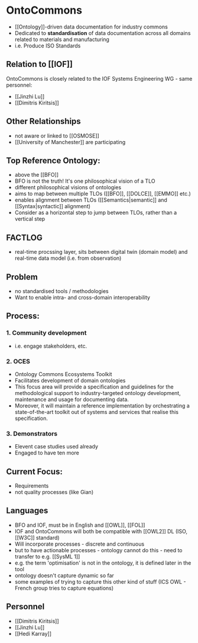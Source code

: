 # OntoCommons
 - [[Ontology]]-driven data documentation for industry commons
 - Dedicated to **standardisation** of data documentation across all domains related to materials and manufacturing
 - i.e. Produce ISO Standards


## Relation to [[IOF]]
OntoCommons is closely related to the IOF Systems Engineering WG - same personnel:
 - [[Jinzhi Lu]]
 - [[Dimitris Kiritsis]]


## Other Relationships
 - not aware or linked to [[OSMOSE]]
 - [[University of Manchester]] are participating


## Top Reference Ontology:
 - above the [[BFO]]
 - BFO is not the truth! It's one philosophical vision of a TLO
 - different philosophical visions of ontologies
 - aims to map between multiple TLOs ([[BFO]], [[DOLCE]], [[EMMO]] etc.)
 - enables alignment between TLOs ([[Semantics|semantic]] and [[Syntax|syntactic]] alignment)
 - Consider as a horizontal step to jump between TLOs, rather than a vertical step


## FACTLOG
- real-time procssing layer, sits between digital twin (domain model) and real-time data model (i.e. from observation)


## Problem
 - no standardised tools / methodologies
 - Want to enable intra- and cross-domain interoperability


## Process:
### 1. Community development
 - i.e. engage stakeholders, etc.
### 2. OCES
 - Ontology Commons Ecosystems Toolkit
 - Facilitates development of domain ontologies
 - This focus area will provide a specification and guidelines for the methodological support to industry-targeted ontology development, maintenance and usage for documenting data.
 - Moreover, it will maintain a reference implementation by orchestrating a state-of-the-art toolkit out of systems and services that realise this specification.
### 3. Demonstrators
 - Elevent case studies used already
 - Engaged to have ten more


## Current Focus:
 - Requirements
 - not quality processes (like Gian)


## Languages
 - BFO and IOF, must be in English and [[OWL]], [[FOL]]
 - IOF and OntoCommons will both be compatible with [[OWL2]] DL (ISO, [[W3C]] standard)
 - Will incorporate processes - discrete and continuous
 - but to have actionable processes - ontology cannot do this - need to transfer to e.g. [[SysML 1]]
 - e.g. the term 'optimisation' is not in the ontology, it is defined later in the tool
 - ontology doesn't capture dynamic so far
 - some examples of trying to capture this other kind of stuff (ICS OWL - French group tries to capture equations)


## Personnel
 - [[Dimitris Kiritsis]]
 - [[Jinzhi Lu]]
 - [[Hedi Karray]]
 